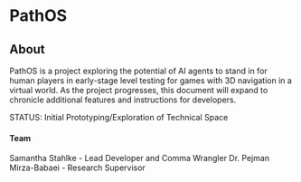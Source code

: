 # PathOS

## About

PathOS is a project exploring the potential of AI agents to stand in for human players in early-stage level testing for games with 3D navigation in a virtual world. As the project progresses, this document will expand to chronicle additional features and instructions for developers.  

STATUS: Initial Prototyping/Exploration of Technical Space

#### Team

Samantha Stahlke - Lead Developer and Comma Wrangler
Dr. Pejman Mirza-Babaei - Research Supervisor
